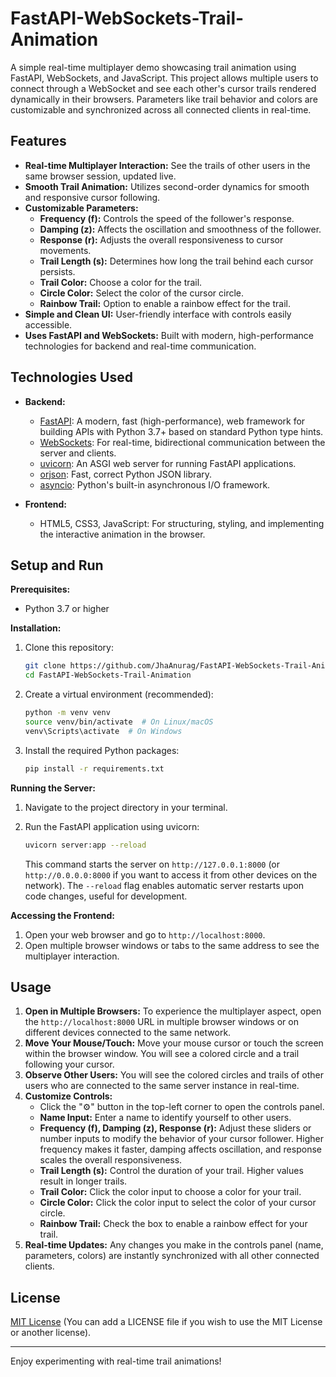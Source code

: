 
# FastAPI-WebSockets-Trail-Animation

A simple real-time multiplayer demo showcasing trail animation using FastAPI, WebSockets, and JavaScript.  This project allows multiple users to connect through a WebSocket and see each other's cursor trails rendered dynamically in their browsers.  Parameters like trail behavior and colors are customizable and synchronized across all connected clients in real-time.

## Features

- **Real-time Multiplayer Interaction:** See the trails of other users in the same browser session, updated live.
- **Smooth Trail Animation:** Utilizes second-order dynamics for smooth and responsive cursor following.
- **Customizable Parameters:**
    - **Frequency (f):** Controls the speed of the follower's response.
    - **Damping (z):**  Affects the oscillation and smoothness of the follower.
    - **Response (r):** Adjusts the overall responsiveness to cursor movements.
    - **Trail Length (s):**  Determines how long the trail behind each cursor persists.
    - **Trail Color:** Choose a color for the trail.
    - **Circle Color:** Select the color of the cursor circle.
    - **Rainbow Trail:** Option to enable a rainbow effect for the trail.
- **Simple and Clean UI:**  User-friendly interface with controls easily accessible.
- **Uses FastAPI and WebSockets:**  Built with modern, high-performance technologies for backend and real-time communication.

## Technologies Used

- **Backend:**
    - [FastAPI](https://fastapi.tiangolo.com/): A modern, fast (high-performance), web framework for building APIs with Python 3.7+ based on standard Python type hints.
    - [WebSockets](https://developer.mozilla.org/en-US/docs/Web/API/WebSocket_API): For real-time, bidirectional communication between the server and clients.
    - [uvicorn](https://www.uvicorn.org/): An ASGI web server for running FastAPI applications.
    - [orjson](https://github.com/ijl/orjson):  Fast, correct Python JSON library.
    - [asyncio](https://docs.python.org/3/library/asyncio.html):  Python's built-in asynchronous I/O framework.

- **Frontend:**
    - HTML5, CSS3, JavaScript: For structuring, styling, and implementing the interactive animation in the browser.

## Setup and Run

**Prerequisites:**

- Python 3.7 or higher

**Installation:**

1. Clone this repository:
   ```bash
   git clone https://github.com/JhaAnurag/FastAPI-WebSockets-Trail-Animation.git
   cd FastAPI-WebSockets-Trail-Animation
   ```

2. Create a virtual environment (recommended):
   ```bash
   python -m venv venv
   source venv/bin/activate  # On Linux/macOS
   venv\Scripts\activate  # On Windows
   ```

3. Install the required Python packages:
   ```bash
   pip install -r requirements.txt
   ```

**Running the Server:**

1. Navigate to the project directory in your terminal.

2. Run the FastAPI application using uvicorn:
   ```bash
   uvicorn server:app --reload
   ```
   This command starts the server on `http://127.0.0.1:8000` (or `http://0.0.0.0:8000` if you want to access it from other devices on the network). The `--reload` flag enables automatic server restarts upon code changes, useful for development.

**Accessing the Frontend:**

1. Open your web browser and go to `http://localhost:8000`.
2. Open multiple browser windows or tabs to the same address to see the multiplayer interaction.

## Usage

1. **Open in Multiple Browsers:**  To experience the multiplayer aspect, open the `http://localhost:8000` URL in multiple browser windows or on different devices connected to the same network.
2. **Move Your Mouse/Touch:**  Move your mouse cursor or touch the screen within the browser window. You will see a colored circle and a trail following your cursor.
3. **Observe Other Users:** You will see the colored circles and trails of other users who are connected to the same server instance in real-time.
4. **Customize Controls:**
   - Click the "⚙️" button in the top-left corner to open the controls panel.
   - **Name Input:** Enter a name to identify yourself to other users.
   - **Frequency (f), Damping (z), Response (r):** Adjust these sliders or number inputs to modify the behavior of your cursor follower. Higher frequency makes it faster, damping affects oscillation, and response scales the overall responsiveness.
   - **Trail Length (s):**  Control the duration of your trail. Higher values result in longer trails.
   - **Trail Color:** Click the color input to choose a color for your trail.
   - **Circle Color:** Click the color input to select the color of your cursor circle.
   - **Rainbow Trail:** Check the box to enable a rainbow effect for your trail.
5. **Real-time Updates:**  Any changes you make in the controls panel (name, parameters, colors) are instantly synchronized with all other connected clients.

## License

[MIT License](LICENSE) (You can add a LICENSE file if you wish to use the MIT License or another license).

---

Enjoy experimenting with real-time trail animations!
